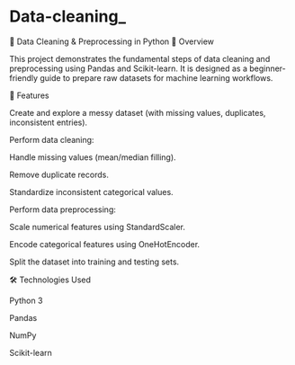 # Data-cleaning_
🧹 Data Cleaning & Preprocessing in Python
📌 Overview

This project demonstrates the fundamental steps of data cleaning and preprocessing using Pandas and Scikit-learn. It is designed as a beginner-friendly guide to prepare raw datasets for machine learning workflows.

🔹 Features

Create and explore a messy dataset (with missing values, duplicates, inconsistent entries).

Perform data cleaning:

Handle missing values (mean/median filling).

Remove duplicate records.

Standardize inconsistent categorical values.

Perform data preprocessing:

Scale numerical features using StandardScaler.

Encode categorical features using OneHotEncoder.

Split the dataset into training and testing sets.

🛠️ Technologies Used

Python 3

Pandas

NumPy

Scikit-learn
